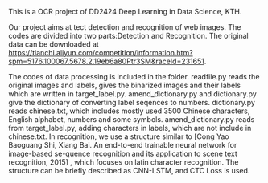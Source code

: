 This is a OCR project of DD2424 Deep Learning in Data Science, KTH.

Our project aims at tect detection and recognition of web images. The codes are divided into two parts:Detection and Recognition. The original data can be downloaded at https://tianchi.aliyun.com/competition/information.htm?spm=5176.100067.5678.2.19eb6a80Ptr3SM&raceId=231651.

The codes of data processing is included in the folder. readfile.py reads the original images and labels, gives the binarized images and their labels which are written in target_label.py. amend_dictionary.py and dictionary.py give the dictionary of converting label seqences to numbers. dictionary.py reads chinese.txt, which includes mostly used 3500 Chinese characters, English alphabet, numbers and some symbols. amend_dictionary.py reads from target_label.py, adding characters in labels, which are not include in chinese.txt.
In recognition, we use a structure similar to  [Cong Yao Baoguang Shi, Xiang Bai.  An end-to-end trainable neural network for image-based se-quence recognition and its application to scene text recognition, 2015] , which focuses on latin character recognition. The structure can be briefly described as CNN-LSTM, and CTC Loss is used.
